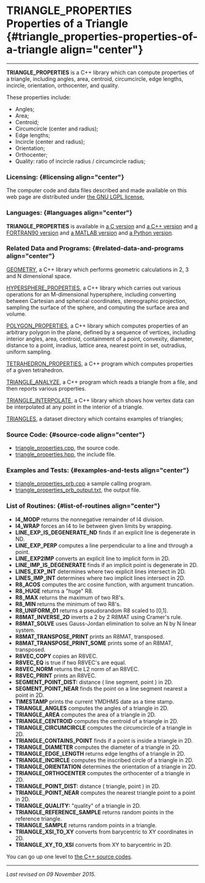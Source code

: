 TRIANGLE\_PROPERTIES\
Properties of a Triangle {#triangle_properties-properties-of-a-triangle align="center"}
========================

------------------------------------------------------------------------

**TRIANGLE\_PROPERTIES** is a C++ library which can compute properties
of a triangle, including angles, area, centroid, circumcircle, edge
lengths, incircle, orientation, orthocenter, and quality.

These properties include:

-   Angles;
-   Area;
-   Centroid;
-   Circumcircle (center and radius);
-   Edge lengths;
-   Incircle (center and radius);
-   Orientation;
-   Orthocenter;
-   Quality: ratio of incircle radius / circumcircle radius;

### Licensing: {#licensing align="center"}

The computer code and data files described and made available on this
web page are distributed under [the GNU LGPL
license.](../../txt/gnu_lgpl.txt)

### Languages: {#languages align="center"}

**TRIANGLE\_PROPERTIES** is available in [a C
version](../../c_src/triangle_properties/triangle_properties.html) and
[a C++
version](../../cpp_src/triangle_properties/triangle_properties.html) and
[a FORTRAN90
version](../../f_src/triangle_properties/triangle_properties.html) and
[a MATLAB
version](../../m_src/triangle_properties/triangle_properties.html) and
[a Python
version](../../py_src/triangle_properties/triangle_properties.html).

### Related Data and Programs: {#related-data-and-programs align="center"}

[GEOMETRY](../../cpp_src/geometry/geometry.html), a C++ library which
performs geometric calculations in 2, 3 and N dimensional space.

[HYPERSPHERE\_PROPERTIES](../../cpp_src/hypersphere_properties/hypersphere_properties.html),
a C++ library which carries out various operations for an M-dimensional
hypersphere, including converting between Cartesian and spherical
coordinates, stereographic projection, sampling the surface of the
sphere, and computing the surface area and volume.

[POLYGON\_PROPERTIES](../../cpp_src/polygon_properties/polygon_properties.html),
a C++ library which computes properties of an arbitrary polygon in the
plane, defined by a sequence of vertices, including interior angles,
area, centroid, containment of a point, convexity, diameter, distance to
a point, inradius, lattice area, nearest point in set, outradius,
uniform sampling.

[TETRAHEDRON\_PROPERTIES](../../cpp_src/tetrahedron_properties/tetrahedron_properties.html),
a C++ program which computes properties of a given tetrahedron.

[TRIANGLE\_ANALYZE](../../cpp_src/triangle_analyze/triangle_analyze.html),
a C++ program which reads a triangle from a file, and then reports
various properties.

[TRIANGLE\_INTERPOLATE](../../cpp_src/triangle_interpolate/triangle_interpolate.html),
a C++ library which shows how vertex data can be interpolated at any
point in the interior of a triangle.

[TRIANGLES](../../datasets/triangles/triangles.html), a dataset
directory which contains examples of triangles;

### Source Code: {#source-code align="center"}

-   [triangle\_properties.cpp](triangle_properties.cpp), the source
    code.
-   [triangle\_properties.hpp](triangle_properties.hpp), the include
    file.

### Examples and Tests: {#examples-and-tests align="center"}

-   [triangle\_properties\_prb.cpp](triangle_properties_prb.cpp) a
    sample calling program.
-   [triangle\_properties\_prb\_output.txt](triangle_properties_prb_output.txt),
    the output file.

### List of Routines: {#list-of-routines align="center"}

-   **I4\_MODP** returns the nonnegative remainder of I4 division.
-   **I4\_WRAP** forces an I4 to lie between given limits by wrapping.
-   **LINE\_EXP\_IS\_DEGENERATE\_ND** finds if an explicit line is
    degenerate in ND.
-   **LINE\_EXP\_PERP** computes a line perpendicular to a line and
    through a point.
-   **LINE\_EXP2IMP** converts an explicit line to implicit form in 2D.
-   **LINE\_IMP\_IS\_DEGENERATE** finds if an implicit point is
    degenerate in 2D.
-   **LINES\_EXP\_INT** determines where two explicit lines intersect in
    2D.
-   **LINES\_IMP\_INT** determines where two implicit lines intersect in
    2D.
-   **R8\_ACOS** computes the arc cosine function, with argument
    truncation.
-   **R8\_HUGE** returns a "huge" R8.
-   **R8\_MAX** returns the maximum of two R8's.
-   **R8\_MIN** returns the minimum of two R8's.
-   **R8\_UNIFORM\_01** returns a pseudorandom R8 scaled to \[0,1\].
-   **R8MAT\_INVERSE\_2D** inverts a 2 by 2 R8MAT using Cramer's rule.
-   **R8MAT\_SOLVE** uses Gauss-Jordan elimination to solve an N by N
    linear system.
-   **R8MAT\_TRANSPOSE\_PRINT** prints an R8MAT, transposed.
-   **R8MAT\_TRANSPOSE\_PRINT\_SOME** prints some of an R8MAT,
    transposed.
-   **R8VEC\_COPY** copies an R8VEC.
-   **R8VEC\_EQ** is true if two R8VEC's are equal.
-   **R8VEC\_NORM** returns the L2 norm of an R8VEC.
-   **R8VEC\_PRINT** prints an R8VEC.
-   **SEGMENT\_POINT\_DIST:** distance ( line segment, point ) in 2D.
-   **SEGMENT\_POINT\_NEAR** finds the point on a line segment nearest a
    point in 2D.
-   **TIMESTAMP** prints the current YMDHMS date as a time stamp.
-   **TRIANGLE\_ANGLES** computes the angles of a triangle in 2D.
-   **TRIANGLE\_AREA** computes the area of a triangle in 2D.
-   **TRIANGLE\_CENTROID** computes the centroid of a triangle in 2D.
-   **TRIANGLE\_CIRCUMCIRCLE** computes the circumcircle of a triangle
    in 2D.
-   **TRIANGLE\_CONTAINS\_POINT** finds if a point is inside a triangle
    in 2D.
-   **TRIANGLE\_DIAMETER** computes the diameter of a triangle in 2D.
-   **TRIANGLE\_EDGE\_LENGTH** returns edge lengths of a triangle in 2D.
-   **TRIANGLE\_INCIRCLE** computes the inscribed circle of a triangle
    in 2D.
-   **TRIANGLE\_ORIENTATION** determines the orientation of a triangle
    in 2D.
-   **TRIANGLE\_ORTHOCENTER** computes the orthocenter of a triangle in
    2D.
-   **TRIANGLE\_POINT\_DIST:** distance ( triangle, point ) in 2D.
-   **TRIANGLE\_POINT\_NEAR** computes the nearest triangle point to a
    point in 2D.
-   **TRIANGLE\_QUALITY:** "quality" of a triangle in 2D.
-   **TRIANGLE\_REFERENCE\_SAMPLE** returns random points in the
    reference triangle.
-   **TRIANGLE\_SAMPLE** returns random points in a triangle.
-   **TRIANGLE\_XSI\_TO\_XY** converts from barycentric to XY
    coordinates in 2D.
-   **TRIANGLE\_XY\_TO\_XSI** converts from XY to barycentric in 2D.

You can go up one level to [the C++ source codes](../cpp_src.html).

------------------------------------------------------------------------

*Last revised on 09 November 2015.*
